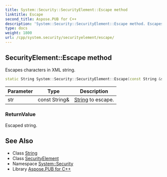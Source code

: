 ```yaml
---
title: System::Security::SecurityElement::Escape method
linktitle: Escape
second_title: Aspose.PUB for C++
description: 'System::Security::SecurityElement::Escape method. Escapes characters in XML string in C++.'
type: docs
weight: 1800
url: /cpp/system.security/securityelement/escape/
---
```

## SecurityElement::Escape method


Escapes characters in XML string.

```cpp
static String System::Security::SecurityElement::Escape(const String &str)
```


| Parameter | Type | Description |
| --- | --- | --- |
| str | const String\& | [String](../../../system/string/) to escape. |

### ReturnValue

Escaped string.

## See Also

* Class [String](../../../system/string/)
* Class [SecurityElement](../)
* Namespace [System::Security](../../)
* Library [Aspose.PUB for C++](../../../)

